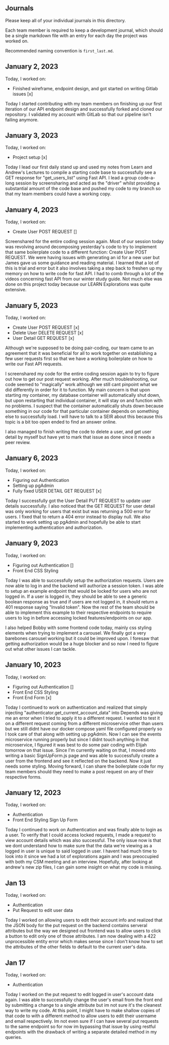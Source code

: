 ## Journals

Please keep all of your individual journals in this directory.

Each team member is required to keep a development journal, which should be a single markdown file with an entry for each day the project was worked on.

Recommended naming convention is `first_last.md`.

## January 2, 2023

Today, I worked on:

- Finished wireframe, endpoint design, and got started on writing Gitlab issues [x]

Today I started contributing with my team members on finishing
up our first iteration of our API endpoint design and successfully
forked and cloned our repository. I validated my account with GitLab
so that our pipeline isn't failing anymore.

## January 3, 2023

Today, I worked on:

- Project setup [x]

Today I lead our first daily stand up and used my notes
from Learn and Andrew's Lectures to compile a starting
code base to successfully see a GET response for "get_users_list"
using Fast API. I lead a group code-a-long session by
screensharing and acted as the "driver" whilst providing
a substantial amount of the code base and pushed my code
to my branch so that my team members could have a working copy.

## January 4, 2023

Today, I worked on:

- Create User POST REQUEST []

Screenshared for the entire coding session again. Most of our session today was revolving around decomposing yesterday's code to try to implement that same boilerplate code to a different function: Create User POST REQUEST. We were having issues with generating an id for a new user but James gave us some guidance and reading material. I learned that a lot of this is trial and error but it also involves taking a step back to freshen up my memory on how to write code for fast API. I had to comb through a lot of the videos concerning fast API from our winter study guide. Not much else was done on this project today because our LEARN Explorations was quite extensive.

## January 5, 2023

Today, I worked on:

- Create User POST REQUEST [x]
- Delete User DELETE REQUEST [x]
- User Detail GET REQUEST [x]

Although we're supposed to be doing pair-coding, our team came
to an agreement that it was beneficial for all to work together
on establishing a few user requests first so that we have
a working boilerplate on how to write our Fast API requests.

I screenshared my code for the entire coding session again to try to figure out how to get our post
request working. After much troubleshooting, our code seemed to "magically"
work although we still cant pinpoint what we did differently in order for it to function. My main concern is that upon starting my container, my
database container will automatically shut down, but upon restarting that individual container, it will stay on and function with no problems. I suspect that the container automatically shuts down because something in our code for that particular container depends on something else to successfully load. I will have to talk to a SEIR about this because this topic is a bit too open ended to find an answer online.

I also managed to finish writing the code to delete a user, and get user detail by myself but have yet to mark that issue as done since it needs a peer review.

## January 6, 2023

Today, I worked on:

- Figuring out Authentication
- Setting up pgAdmin
- Fully fixed USER DETAIL GET REQUEST [x]

Today I successfully got the User Detail PUT REQUEST to update user details successfully. I also noticed that the GET REQUEST for user detail was only working for users that exist but was returning a 500 error for users. I fixed that to return a 404 error instead to display null. We also started to work setting up pgAdmin and hopefully be able to start implementing authentication and authorization.

## January 9, 2023

Today, I worked on:

- Figuring out Authentication []
- Front End CSS Styling

Today I was able to successfully setup the authorization requests. Users are now able to log in and the backend will authorize a session token.
I was able to setup an example endpoint that would be locked for users who are not logged in. If a user is logged in, they should be able to see a generic boolean response as true and if users are not logged in, it should return a 401 response saying "Invalid token". Now the rest of the team should be able to implement this example to their respective endpoints to require users to log in before accessing locked features/endpoints on our app.

I also helped Bobby with some frontend code today, mainly css styling elements when trying to implement a carousel. We finally got a very barebones carousel working but it could be improved upon. I foresaw that getting authorization would be a huge blocker and so now I need to figure out what other issues I can tackle.

## January 10, 2023

Today, I worked on:

- Figuring out Authentication []
- Front End CSS Styling
- Front End Form [x]

Today I continued to work on authentication and realized that simply injecting "authenticator.get_current_account_data"
into Depends was giving me an error when I tried to apply it to a different request. I wanted to test it on a different
request coming from a different microservice other than users but we still didnt have our docker compose yaml file
configured properly so I took care of that along with setting up pgAdmin. Now I can see the events microservice running properly
but since I didnt touch anything in that microservice, I figured it was best to do some pair coding with Elijah tomorrow on that issue. Since I'm currently waiting on that, I moved onto writing a basic SignUpForm.js page and was able to successfully
create a user from the frontend and see it reflected on the backend. Now it just needs some styling. Moving forward, I can share the boilerplate code for my team members should they need to make a post request on any of their respective forms.

## January 12, 2023

Today, I worked on:

- Authentication
- Front End Styling Sign Up Form

Today I continued to work on Authentication and was finally able to login as a user. To verify that I could access
locked requests, I made a request to view account details which was also successful. The only issue now is that
we dont understand how to make sure that the data we're viewing as a logged in user is unique to said logged in user.
I havent had much time to look into it since we had a lot of explorations again and I was preoccupied with both my CSM
meeting and an interview. Hopefully, after looking at andrew's new zip files, I can gain some insight on what my code
is missing.


## Jan 13

Today, I worked on:

- Authentication
- Put Request to edit user data

Today I worked on allowing users to edit their account info and realized that the JSON body for the put request on the backend contains serveral attributes but the way we designed out frontend was to allow users to click a button to edit only one of those attributes. I am now dealing with a 422 unprocessible entity error which makes sense since I don't know how to set the attributes of the other fields to default to
the current user's data.

## Jan 17

Today, I worked on:

- Authentication

Today I worked on the put request to edit logged in user's account data again. I was able to successfully change the user's email from the front end by submitting a change to a single attribute but im not sure it's the cleanest way to write my code. At this point, I might have to make shallow copies of that code to with a different method to allow users to edit their username and email respectively. Im not even sure if I can have several put requests to the same endpoint so for now im bypassing that issue by using restful endpoints with the drawback of writing a separate detailed method in my queries.
